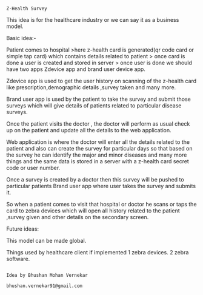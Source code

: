 
                                                                                  
                                                                                         Z-Health Survey


This idea is for the healthcare industry or we can say it as a business model.

Basic idea:-

Patient comes to hospital >here z-health card is generated(qr code card or simple tap card) which contains details related to patient > once card is done a user is created and stored in server > once user is done we should have two apps Zdevice app and brand user device app.

Zdevice app is used to get the user history on scanning of the z-health card like prescription,demographic details ,survey taken and many more.

Brand user app is used by the patient to take the survey and submit those surveys which will give details of patients related to particular disease surveys.


Once the patient visits the doctor , the doctor will perform as usual check up on the patient and update all the details to the web application.

Web application is where the doctor will enter all the details related to the patient and also can create the survey for particular days so that based on the survey he can identify the major and minor diseases and many more things and the same data is stored in a server with a z-health card secret code or user number.

Once a survey is created by a doctor then this survey will be pushed to particular patients  Brand user app where user takes the survey and submits it.

So when a patient comes to visit that hospital or doctor he scans or taps the card to zebra devices which will open all history related to the patient ,survey given and other details on the secondary screen.


Future ideas:

This model can be made global.

Things used by healthcare client if implemented
1 zebra devices.
2 zebra software.



                                                                                                                                                                Idea by Bhushan Mohan Vernekar
                                                                                                                                                                bhushan.vernekar91@gmail.com
